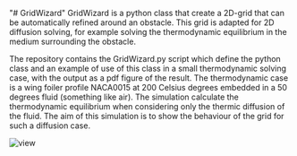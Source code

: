 "# GridWizard" 
GridWizard is a python class that create a 2D-grid that can be automatically refined around an obstacle. This grid is adapted for 2D diffusion solving, for example solving the thermodynamic equilibrium in the medium surrounding the obstacle.

The repository contains the GridWizard.py script which define the python class and an example of use of this class in a small thermodynamic solving case, with the output as a pdf figure of the result. The thermodynamic case is a wing foiler profile NACA0015 at 200 Celsius degrees embedded in a 50 degrees fluid (something like air). The simulation calculate the thermodynamic equilibrium when considering only the thermic diffusion of the fluid. The aim of this simulation is to show the behaviour of the grid for such a diffusion case.

![view](https://user-images.githubusercontent.com/57091666/154318943-51918562-ae3d-47c7-b66c-8b87590580c2.png)
